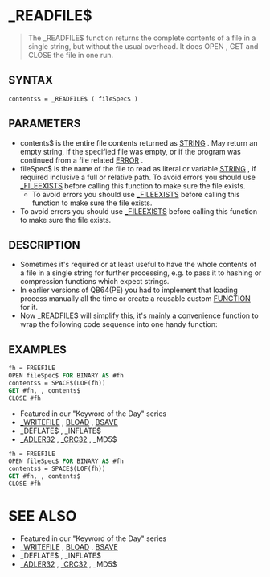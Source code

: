 # _READFILE$
> The _READFILE$ function returns the complete contents of a file in a single string, but without the usual overhead. It does OPEN , GET and CLOSE the file in one run.

## SYNTAX
`contents$ = _READFILE$ ( fileSpec$ )`

## PARAMETERS
* contents$ is the entire file contents returned as [STRING](STRING.md) . May return an empty string, if the specified file was empty, or if the program was continued from a file related [ERROR](ERROR.md) .
* fileSpec$ is the name of the file to read as literal or variable [STRING](STRING.md) , if required inclusive a full or relative path. To avoid errors you should use [_FILEEXISTS](_FILEEXISTS.md) before calling this function to make sure the file exists.
	* To avoid errors you should use [_FILEEXISTS](_FILEEXISTS.md) before calling this function to make sure the file exists.
* To avoid errors you should use [_FILEEXISTS](_FILEEXISTS.md) before calling this function to make sure the file exists.


## DESCRIPTION
* Sometimes it's required or at least useful to have the whole contents of a file in a single string for further processing, e.g. to pass it to hashing or compression functions which expect strings.
* In earlier versions of QB64(PE) you had to implement that loading process manually all the time or create a reusable custom [FUNCTION](FUNCTION.md) for it.
* Now _READFILE$ will simplify this, it's mainly a convenience function to wrap the following code sequence into one handy function:


## EXAMPLES

```vb
fh = FREEFILE
OPEN fileSpec$ FOR BINARY AS #fh
contents$ = SPACE$(LOF(fh))
GET #fh, , contents$
CLOSE #fh
```

* Featured in our "Keyword of the Day" series
* [_WRITEFILE](_WRITEFILE.md) , [BLOAD](BLOAD.md) , [BSAVE](BSAVE.md)
* _DEFLATE$ , _INFLATE$
* [_ADLER32](_ADLER32.md) , [_CRC32](_CRC32.md) , _MD5$

```vb
fh = FREEFILE
OPEN fileSpec$ FOR BINARY AS #fh
contents$ = SPACE$(LOF(fh))
GET #fh, , contents$
CLOSE #fh
```



# SEE ALSO
* Featured in our "Keyword of the Day" series
* [_WRITEFILE](_WRITEFILE.md) , [BLOAD](BLOAD.md) , [BSAVE](BSAVE.md)
* _DEFLATE$ , _INFLATE$
* [_ADLER32](_ADLER32.md) , [_CRC32](_CRC32.md) , _MD5$

